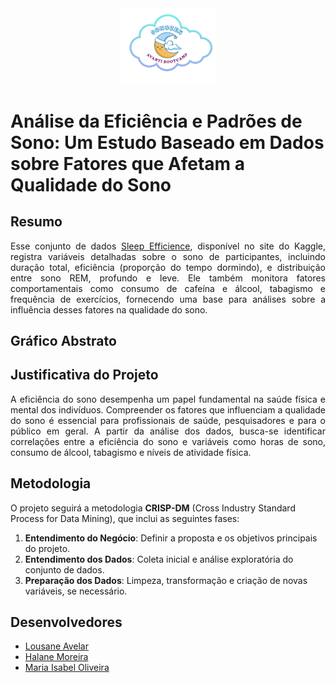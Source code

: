 <div align="center">
    <img src="./assets/image/SonoZen_Logo.png" alt="Logo SonoZen" width="30%" >
</div>


# Análise da Eficiência e Padrões de Sono: Um Estudo Baseado em Dados sobre Fatores que Afetam a Qualidade do Sono

## Resumo

<p align="justify">
    Esse conjunto de dados <a href="https://www.kaggle.com/datasets/equilibriumm/sleep-efficiency">Sleep Efficience</a>, disponível no site do Kaggle, registra variáveis detalhadas sobre o sono de participantes, incluindo duração total, eficiência (proporção do tempo dormindo), e distribuição entre sono REM, profundo e leve. Ele também monitora fatores comportamentais como consumo de cafeína e álcool, tabagismo e frequência de exercícios, fornecendo uma base para análises sobre a influência desses fatores na qualidade do sono.
</p>


## Gráfico Abstrato



## Justificativa do Projeto

<p align="justify">
    A eficiência do sono desempenha um papel fundamental na saúde física e mental dos indivíduos. Compreender os fatores que influenciam a qualidade do sono é essencial para profissionais de saúde, pesquisadores e para o público em geral. A partir da análise dos dados, busca-se identificar correlações entre a eficiência do sono e variáveis como horas de sono, consumo de álcool, tabagismo e níveis de atividade física.
</p>

## Metodologia

O projeto seguirá a metodologia **CRISP-DM** (Cross Industry Standard Process for Data Mining), que inclui as seguintes fases:

1. **Entendimento do Negócio**: Definir a proposta e os objetivos principais do projeto.
2. **Entendimento dos Dados**: Coleta inicial e análise exploratória do conjunto de dados.
3. **Preparação dos Dados**: Limpeza, transformação e criação de novas variáveis, se necessário.

## Desenvolvedores
 - [Lousane Avelar](https://github.com/lousaneavelar)
 - [Halane Moreira](https://github.com/HalaneMoreira)
 - [Maria Isabel Oliveira](https://github.com/isabe1l-t)
   
